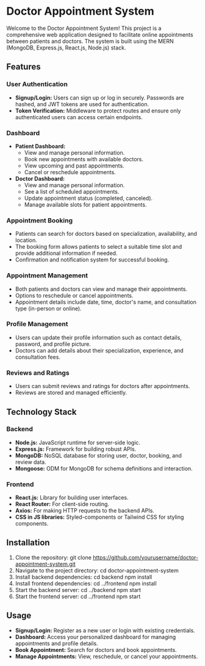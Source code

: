 # Doctor Appointment System

Welcome to the Doctor Appointment System! This project is a comprehensive web application designed to facilitate online appointments between patients and doctors. The system is built using the MERN (MongoDB, Express.js, React.js, Node.js) stack.

## Features

### User Authentication
- **Signup/Login:** Users can sign up or log in securely. Passwords are hashed, and JWT tokens are used for authentication.
- **Token Verification:** Middleware to protect routes and ensure only authenticated users can access certain endpoints.

### Dashboard
- **Patient Dashboard:**
  - View and manage personal information.
  - Book new appointments with available doctors.
  - View upcoming and past appointments.
  - Cancel or reschedule appointments.
- **Doctor Dashboard:**
  - View and manage personal information.
  - See a list of scheduled appointments.
  - Update appointment status (completed, canceled).
  - Manage available slots for patient appointments.

### Appointment Booking
- Patients can search for doctors based on specialization, availability, and location.
- The booking form allows patients to select a suitable time slot and provide additional information if needed.
- Confirmation and notification system for successful booking.

### Appointment Management
- Both patients and doctors can view and manage their appointments.
- Options to reschedule or cancel appointments.
- Appointment details include date, time, doctor's name, and consultation type (in-person or online).

### Profile Management
- Users can update their profile information such as contact details, password, and profile picture.
- Doctors can add details about their specialization, experience, and consultation fees.

### Reviews and Ratings
- Users can submit reviews and ratings for doctors after appointments.
- Reviews are stored and managed efficiently.

## Technology Stack

### Backend
- **Node.js:** JavaScript runtime for server-side logic.
- **Express.js:** Framework for building robust APIs.
- **MongoDB:** NoSQL database for storing user, doctor, booking, and review data.
- **Mongoose:** ODM for MongoDB for schema definitions and interaction.

### Frontend
- **React.js:** Library for building user interfaces.
- **React Router:** For client-side routing.
- **Axios:** For making HTTP requests to the backend APIs.
- **CSS in JS libraries:** Styled-components or Tailwind CSS for styling components.

## Installation

1. Clone the repository:
    git clone https://github.com/yourusername/doctor-appointment-system.git
2. Navigate to the project directory:
    cd doctor-appointment-system
3. Install backend dependencies:
    cd backend
    npm install
4. Install frontend dependencies:
    cd ../frontend
    npm install
5. Start the backend server:
    cd ../backend
    npm start
6. Start the frontend server:
    cd ../frontend
    npm start

## Usage

- **Signup/Login:** Register as a new user or login with existing credentials.
- **Dashboard:** Access your personalized dashboard for managing appointments and profile details.
- **Book Appointment:** Search for doctors and book appointments.
- **Manage Appointments:** View, reschedule, or cancel your appointments.
